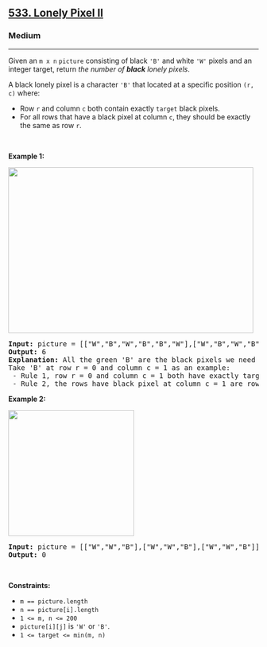<h2><a href="https://leetcode.com/problems/lonely-pixel-ii/">533. Lonely Pixel II</a></h2><h3>Medium</h3><hr><div><p>Given an <code>m x n</code> <code>picture</code> consisting of black <code>'B'</code> and white <code>'W'</code> pixels and an integer target, return <em>the number of <b>black</b> lonely pixels</em>.</p>

<p>A black lonely pixel is a character <code>'B'</code> that located at a specific position <code>(r, c)</code> where:</p>

<ul>
	<li>Row <code>r</code> and column <code>c</code> both contain exactly <code>target</code> black pixels.</li>
	<li>For all rows that have a black pixel at column <code>c</code>, they should be exactly the same as row <code>r</code>.</li>
</ul>

<p>&nbsp;</p>
<p><strong>Example 1:</strong></p>
<img alt="" src="https://assets.leetcode.com/uploads/2021/04/24/pixel2-1-grid.jpg" style="width: 493px; height: 333px;">
<pre><strong>Input:</strong> picture = [["W","B","W","B","B","W"],["W","B","W","B","B","W"],["W","B","W","B","B","W"],["W","W","B","W","B","W"]], target = 3
<strong>Output:</strong> 6
<strong>Explanation:</strong> All the green 'B' are the black pixels we need (all 'B's at column 1 and 3).
Take 'B' at row r = 0 and column c = 1 as an example:
 - Rule 1, row r = 0 and column c = 1 both have exactly target = 3 black pixels. 
 - Rule 2, the rows have black pixel at column c = 1 are row 0, row 1 and row 2. They are exactly the same as row r = 0.
</pre>

<p><strong>Example 2:</strong></p>
<img alt="" src="https://assets.leetcode.com/uploads/2021/04/24/pixel2-2-grid.jpg" style="width: 253px; height: 253px;">
<pre><strong>Input:</strong> picture = [["W","W","B"],["W","W","B"],["W","W","B"]], target = 1
<strong>Output:</strong> 0
</pre>

<p>&nbsp;</p>
<p><strong>Constraints:</strong></p>

<ul>
	<li><code>m ==&nbsp;picture.length</code></li>
	<li><code>n ==&nbsp;picture[i].length</code></li>
	<li><code>1 &lt;= m, n &lt;= 200</code></li>
	<li><code>picture[i][j]</code> is <code>'W'</code> or <code>'B'</code>.</li>
	<li><code>1 &lt;= target &lt;= min(m, n)</code></li>
</ul>
</div>
